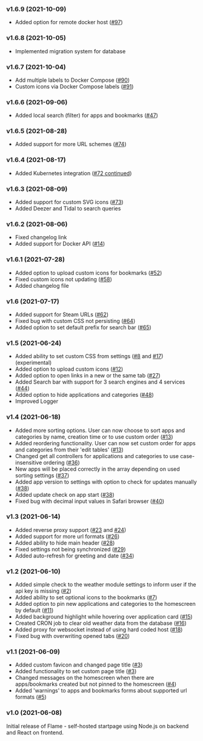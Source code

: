 ### v1.6.9 (2021-10-09)
- Added option for remote docker host ([#97](https://github.com/pawelmalak/flame/issues/97))

### v1.6.8 (2021-10-05)
- Implemented migration system for database

### v1.6.7 (2021-10-04)
- Add multiple labels to Docker Compose ([#90](https://github.com/pawelmalak/flame/issues/90))
- Custom icons via Docker Compose labels ([#91](https://github.com/pawelmalak/flame/issues/91))

### v1.6.6 (2021-09-06)
- Added local search (filter) for apps and bookmarks ([#47](https://github.com/pawelmalak/flame/issues/47))

### v1.6.5 (2021-08-28)
- Added support for more URL schemes ([#74](https://github.com/pawelmalak/flame/issues/74))

### v1.6.4 (2021-08-17)
- Added Kubernetes integration ([#72 continued](https://github.com/pawelmalak/flame/issues/72))

### v1.6.3 (2021-08-09)
- Added support for custom SVG icons ([#73](https://github.com/pawelmalak/flame/issues/73))
- Added Deezer and Tidal to search queries

### v1.6.2 (2021-08-06)
- Fixed changelog link
- Added support for Docker API ([#14](https://github.com/pawelmalak/flame/issues/14))

### v1.6.1 (2021-07-28)
- Added option to upload custom icons for bookmarks ([#52](https://github.com/pawelmalak/flame/issues/52))
- Fixed custom icons not updating ([#58](https://github.com/pawelmalak/flame/issues/58))
- Added changelog file

### v1.6 (2021-07-17)
- Added support for Steam URLs ([#62](https://github.com/pawelmalak/flame/issues/62))
- Fixed bug with custom CSS not persisting ([#64](https://github.com/pawelmalak/flame/issues/64))
- Added option to set default prefix for search bar ([#65](https://github.com/pawelmalak/flame/issues/65))

### v1.5 (2021-06-24)
- Added ability to set custom CSS from settings ([#8](https://github.com/pawelmalak/flame/issues/8) and [#17](https://github.com/pawelmalak/flame/issues/17)) (experimental)
- Added option to upload custom icons ([#12](https://github.com/pawelmalak/flame/issues/12))
- Added option to open links in a new or the same tab ([#27](https://github.com/pawelmalak/flame/issues/27))
- Added Search bar with support for 3 search engines and 4 services ([#44](https://github.com/pawelmalak/flame/issues/44))
- Added option to hide applications and categories ([#48](https://github.com/pawelmalak/flame/issues/48))
- Improved Logger

### v1.4 (2021-06-18)
- Added more sorting options. User can now choose to sort apps and categories by name, creation time or to use custom order ([#13](https://github.com/pawelmalak/flame/issues/13))
- Added reordering functionality. User can now set custom order for apps and categories from their 'edit tables' ([#13](https://github.com/pawelmalak/flame/issues/13))
- Changed get all controllers for applications and categories to use case-insensitive ordering ([#36](https://github.com/pawelmalak/flame/issues/36))
- New apps will be placed correctly in the array depending on used sorting settings ([#37](https://github.com/pawelmalak/flame/issues/37))
- Added app version to settings with option to check for updates manually ([#38](https://github.com/pawelmalak/flame/issues/38))
- Added update check on app start ([#38](https://github.com/pawelmalak/flame/issues/38))
- Fixed bug with decimal input values in Safari browser ([#40](https://github.com/pawelmalak/flame/issues/40))

### v1.3 (2021-06-14)
- Added reverse proxy support ([#23](https://github.com/pawelmalak/flame/issues/23) and [#24](https://github.com/pawelmalak/flame/issues/24))
- Added support for more url formats ([#26](https://github.com/pawelmalak/flame/issues/26))
- Added ability to hide main header ([#28](https://github.com/pawelmalak/flame/issues/28))
- Fixed settings not being synchronized ([#29](https://github.com/pawelmalak/flame/issues/29))
- Added auto-refresh for greeting and date ([#34](https://github.com/pawelmalak/flame/issues/34))

### v1.2 (2021-06-10)
- Added simple check to the weather module settings to inform user if the api key is missing ([#2](https://github.com/pawelmalak/flame/issues/2))
- Added ability to set optional icons to the bookmarks ([#7](https://github.com/pawelmalak/flame/issues/7))
- Added option to pin new applications and categories to the homescreen by default ([#11](https://github.com/pawelmalak/flame/issues/11))
- Added background highlight while hovering over application card ([#15](https://github.com/pawelmalak/flame/issues/15))
- Created CRON job to clear old weather data from the database ([#16](https://github.com/pawelmalak/flame/issues/16))
- Added proxy for websocket instead of using hard coded host ([#18](https://github.com/pawelmalak/flame/issues/18))
- Fixed bug with overwriting opened tabs ([#20](https://github.com/pawelmalak/flame/issues/20))

### v1.1 (2021-06-09)
- Added custom favicon and changed page title ([#3](https://github.com/pawelmalak/flame/issues/3))
- Added functionality to set custom page title ([#3](https://github.com/pawelmalak/flame/issues/3))
- Changed messages on the homescreen when there are apps/bookmarks created but not pinned to the homescreen ([#4](https://github.com/pawelmalak/flame/issues/4))
- Added 'warnings' to apps and bookmarks forms about supported url formats ([#5](https://github.com/pawelmalak/flame/issues/5))

### v1.0 (2021-06-08)
Initial release of Flame - self-hosted startpage using Node.js on backend and React on frontend.
